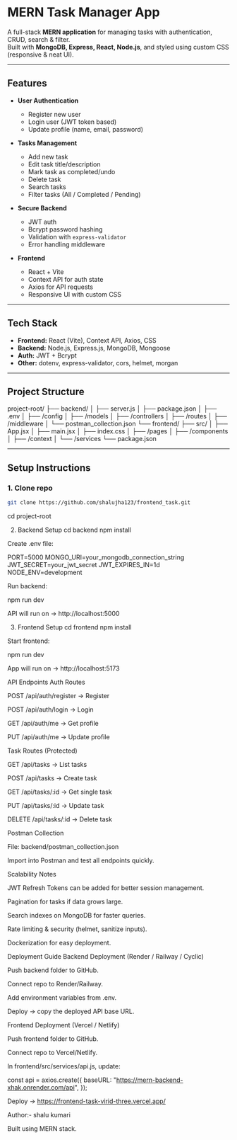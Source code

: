 # MERN Task Manager App

A full-stack **MERN application** for managing tasks with authentication, CRUD, search & filter.  
Built with **MongoDB, Express, React, Node.js**, and styled using custom CSS (responsive & neat UI).  

---

## Features

- **User Authentication**
  - Register new user
  - Login user (JWT token based)
  - Update profile (name, email, password)

- **Tasks Management**
  - Add new task
  - Edit task title/description
  - Mark task as completed/undo
  - Delete task
  - Search tasks
  - Filter tasks (All / Completed / Pending)

- **Secure Backend**
  - JWT auth
  - Bcrypt password hashing
  - Validation with `express-validator`
  - Error handling middleware

- **Frontend**
  - React + Vite
  - Context API for auth state
  - Axios for API requests
  - Responsive UI with custom CSS

---

## Tech Stack

- **Frontend:** React (Vite), Context API, Axios, CSS
- **Backend:** Node.js, Express.js, MongoDB, Mongoose
- **Auth:** JWT + Bcrypt
- **Other:** dotenv, express-validator, cors, helmet, morgan

---

## Project Structure

project-root/
├── backend/
│ ├── server.js
│ ├── package.json
│ ├── .env
│ ├── /config
│ ├── /models
│ ├── /controllers
│ ├── /routes
│ ├── /middleware
│ └── postman_collection.json
└── frontend/
├── src/
│ ├── App.jsx
│ ├── main.jsx
│ ├── index.css
│ ├── /pages
│ ├── /components
│ ├── /context
│ └── /services
└── package.json


---

## Setup Instructions

### 1. Clone repo
```bash
git clone https://github.com/shalujha123/frontend_task.git
```


cd project-root

2. Backend Setup
cd backend
npm install


Create .env file:

PORT=5000
MONGO_URI=your_mongodb_connection_string
JWT_SECRET=your_jwt_secret
JWT_EXPIRES_IN=1d
NODE_ENV=development


Run backend:

npm run dev


API will run on → http://localhost:5000

3. Frontend Setup
cd frontend
npm install


Start frontend:

npm run dev


App will run on → http://localhost:5173

API Endpoints
Auth Routes

POST /api/auth/register → Register

POST /api/auth/login → Login

GET /api/auth/me → Get profile

PUT /api/auth/me → Update profile

Task Routes (Protected)

GET /api/tasks → List tasks

POST /api/tasks → Create task

GET /api/tasks/:id → Get single task

PUT /api/tasks/:id → Update task

DELETE /api/tasks/:id → Delete task

Postman Collection

File: backend/postman_collection.json

Import into Postman and test all endpoints quickly.

Scalability Notes

JWT Refresh Tokens can be added for better session management.

Pagination for tasks if data grows large.

Search indexes on MongoDB for faster queries.

Rate limiting & security (helmet, sanitize inputs).

Dockerization for easy deployment.

Deployment Guide
Backend Deployment (Render / Railway / Cyclic)

Push backend folder to GitHub.

Connect repo to Render/Railway.

Add environment variables from .env.

Deploy → copy the deployed API base URL.

Frontend Deployment (Vercel / Netlify)

Push frontend folder to GitHub.

Connect repo to Vercel/Netlify.

In frontend/src/services/api.js, update:

const api = axios.create({
  baseURL: "https://mern-backend-xhak.onrender.com/api",
});


Deploy → https://frontend-task-virid-three.vercel.app/

Author:- shalu kumari

Built using MERN stack.

